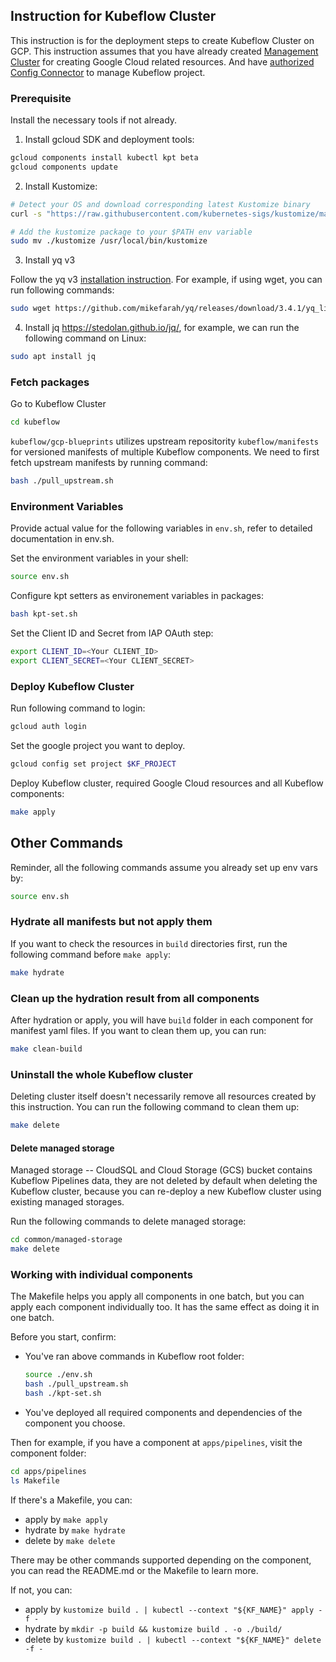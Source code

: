 ## Instruction for Kubeflow Cluster

This instruction is for the deployment steps to create Kubeflow Cluster on GCP. This instruction assumes that you have already created [Management Cluster](../management/README.md) for creating Google Cloud related resources. And have [authorized Config Connector](https://www.kubeflow.org/docs/distributions/gke/deploy/management-setup/#authorize-cloud-config-connector-for-each-managed-project) to manage Kubeflow project.

### Prerequisite

Install the necessary tools if not already.

1. Install gcloud SDK and deployment tools:

```bash
gcloud components install kubectl kpt beta
gcloud components update
```

2. Install Kustomize:

```bash
# Detect your OS and download corresponding latest Kustomize binary
curl -s "https://raw.githubusercontent.com/kubernetes-sigs/kustomize/master/hack/install_kustomize.sh"  | bash

# Add the kustomize package to your $PATH env variable
sudo mv ./kustomize /usr/local/bin/kustomize
```

3. Install yq v3

Follow the yq v3 [installation instruction](https://github.com/mikefarah/yq#install). For example, if using wget, you can run following commands: 

```bash
sudo wget https://github.com/mikefarah/yq/releases/download/3.4.1/yq_linux_amd64 -O /usr/bin/yq && sudo chmod +x /usr/bin/yq
```

4. Install jq https://stedolan.github.io/jq/, for example, we can run the following command on Linux:

```bash
sudo apt install jq
```

### Fetch packages

Go to Kubeflow Cluster

```bash
cd kubeflow
```

`kubeflow/gcp-blueprints` utilizes upstream repositority `kubeflow/manifests` for versioned manifests of multiple Kubeflow components. We need to first fetch upstream manifests by running command:

```bash
bash ./pull_upstream.sh
```

### Environment Variables

Provide actual value for the following variables in `env.sh`, refer to detailed
documentation in env.sh.

Set the environment variables in your shell:

```bash
source env.sh
```

Configure kpt setters as environement variables in packages:

```bash
bash kpt-set.sh
```

Set the Client ID and Secret from IAP OAuth step:

```bash
export CLIENT_ID=<Your CLIENT_ID>
export CLIENT_SECRET=<Your CLIENT_SECRET>
```

### Deploy Kubeflow Cluster


Run following command to login:

```bash
gcloud auth login
```

Set the google project you want to deploy.
```bash
gcloud config set project $KF_PROJECT
```

Deploy Kubeflow cluster, required Google Cloud resources and all Kubeflow components:

```bash
make apply
```

## Other Commands

Reminder, all the following commands assume you already set up env vars by:

```bash
source env.sh
```

### Hydrate all manifests but not apply them

If you want to check the resources in `build` directories first, run the
following command before `make apply`:

```bash
make hydrate
```

### Clean up the hydration result from all components

After hydration or apply, you will have `build` folder in each component for manifest yaml files. If you want to clean them up, you can run:

```bash
make clean-build
```

### Uninstall the whole Kubeflow cluster

Deleting cluster itself doesn't necessarily remove all resources created by this instruction. You can run the following command to clean them up:

```bash
make delete
```

#### Delete managed storage

Managed storage -- CloudSQL and Cloud Storage (GCS) bucket contains Kubeflow
Pipelines data, they are not deleted by default when deleting the Kubeflow
cluster, because you can re-deploy a new Kubeflow cluster using existing managed
storages.

Run the following commands to delete managed storage:

```bash
cd common/managed-storage
make delete
```

### Working with individual components

The Makefile helps you apply all components in one batch, but you can apply
each component individually too. It has the same effect as doing it in one batch.

Before you start, confirm:

* You've ran above commands in Kubeflow root folder:

    ```bash
    source ./env.sh
    bash ./pull_upstream.sh
    bash ./kpt-set.sh
    ```
* You've deployed all required components and dependencies of the component you
choose.

Then for example, if you have a component at `apps/pipelines`, visit the component
folder:

```bash
cd apps/pipelines
ls Makefile
```

If there's a Makefile, you can:

* apply by `make apply`
* hydrate by `make hydrate`
* delete by `make delete`

There may be other commands supported depending on the component, you can read
the README.md or the Makefile to learn more.

If not, you can:

* apply by `kustomize build . | kubectl --context "${KF_NAME}" apply -f -`
* hydrate by `mkdir -p build && kustomize build . -o ./build/`
* delete by `kustomize build . | kubectl --context "${KF_NAME}" delete -f -`
